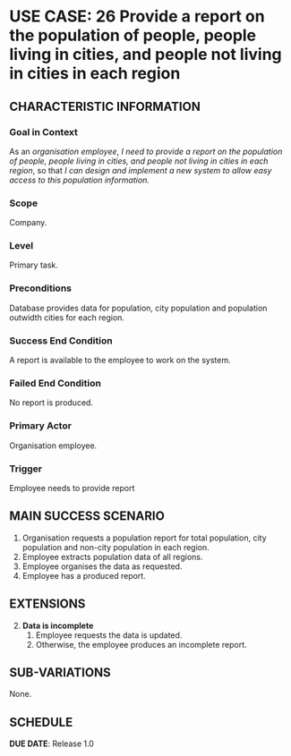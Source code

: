 # USE CASE: 26 Provide a report on the population of people, people living in cities, and people not living in cities in each region

## CHARACTERISTIC INFORMATION

### Goal in Context

As an *organisation employee*, *I need to provide a report on the population of people, people living in cities, and people not living in cities in each region*, so that *I can design and implement a new system to allow easy access to this population information.*

### Scope

Company. 

### Level

Primary task.

### Preconditions

Database provides data for population, city population and population outwidth cities for each region.

### Success End Condition

A report is available to the employee to work on the system.

### Failed End Condition

No report is produced.

### Primary Actor

Organisation employee.

### Trigger

Employee needs to provide report 

## MAIN SUCCESS SCENARIO

1. Organisation requests a population report for total population, city population and non-city population in each region.
2. Employee extracts population data of all regions.
3. Employee organises the data as requested.
4. Employee has a produced report.

## EXTENSIONS

2. **Data is incomplete**
    1. Employee requests the data is updated.
    2. Otherwise, the employee produces an incomplete report.
   
## SUB-VARIATIONS

None.

## SCHEDULE

**DUE DATE**: Release 1.0